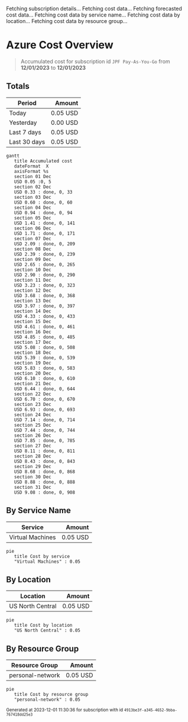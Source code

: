 Fetching subscription details...
Fetching cost data...
Fetching forecasted cost data...
Fetching cost data by service name...
Fetching cost data by location...
Fetching cost data by resource group...
# Azure Cost Overview

> Accumulated cost for subscription id `JPF Pay-As-You-Go` from **12/01/2023** to **12/01/2023**

## Totals

|Period|Amount|
|---|---:|
|Today|0.05 USD|
|Yesterday|0.00 USD|
|Last 7 days|0.05 USD|
|Last 30 days|0.05 USD|

```mermaid
gantt
   title Accumulated cost
   dateFormat  X
   axisFormat %s
   section 01 Dec
   USD 0.05 :0, 5
   section 02 Dec
   USD 0.33 : done, 0, 33
   section 03 Dec
   USD 0.60 : done, 0, 60
   section 04 Dec
   USD 0.94 : done, 0, 94
   section 05 Dec
   USD 1.41 : done, 0, 141
   section 06 Dec
   USD 1.71 : done, 0, 171
   section 07 Dec
   USD 2.09 : done, 0, 209
   section 08 Dec
   USD 2.39 : done, 0, 239
   section 09 Dec
   USD 2.65 : done, 0, 265
   section 10 Dec
   USD 2.90 : done, 0, 290
   section 11 Dec
   USD 3.23 : done, 0, 323
   section 12 Dec
   USD 3.68 : done, 0, 368
   section 13 Dec
   USD 3.97 : done, 0, 397
   section 14 Dec
   USD 4.33 : done, 0, 433
   section 15 Dec
   USD 4.61 : done, 0, 461
   section 16 Dec
   USD 4.85 : done, 0, 485
   section 17 Dec
   USD 5.08 : done, 0, 508
   section 18 Dec
   USD 5.39 : done, 0, 539
   section 19 Dec
   USD 5.83 : done, 0, 583
   section 20 Dec
   USD 6.10 : done, 0, 610
   section 21 Dec
   USD 6.44 : done, 0, 644
   section 22 Dec
   USD 6.70 : done, 0, 670
   section 23 Dec
   USD 6.93 : done, 0, 693
   section 24 Dec
   USD 7.14 : done, 0, 714
   section 25 Dec
   USD 7.44 : done, 0, 744
   section 26 Dec
   USD 7.85 : done, 0, 785
   section 27 Dec
   USD 8.11 : done, 0, 811
   section 28 Dec
   USD 8.43 : done, 0, 843
   section 29 Dec
   USD 8.68 : done, 0, 868
   section 30 Dec
   USD 8.88 : done, 0, 888
   section 31 Dec
   USD 9.08 : done, 0, 908
```

## By Service Name

|Service|Amount|
|---|---:|
|Virtual Machines|0.05 USD|

```mermaid
pie
   title Cost by service
   "Virtual Machines" : 0.05
```

## By Location

|Location|Amount|
|---|---:|
|US North Central|0.05 USD|

```mermaid
pie
   title Cost by location
   "US North Central" : 0.05
```

## By Resource Group

|Resource Group|Amount|
|---|---:|
|personal-network|0.05 USD|

```mermaid
pie
   title Cost by resource group
   "personal-network" : 0.05
```

<sup>Generated at 2023-12-01 11:30:36 for subscription with id `4913be3f-a345-4652-9bba-767418dd25e3`</sup>
